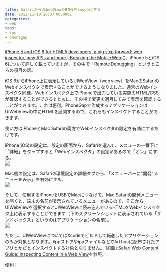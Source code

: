 ```yaml
---
title: SafariからUIWebViewのHTMLをinspectする
date: 2012-11-18T20:37:00.000Z
categories:
- web
tags:
- ios
- phonegap
---
```

[iPhone 5 and iOS 6 for HTML5 developers, a big step forward: web inspector, new APIs and more | Breaking the Mobile Web](http://www.mobilexweb.com/blog/iphone-5-ios-6-html5-developers)に、iPhone 5とiOS 6について詳しく載っていますが、その中で「Remote Debugging」というところの項目の話。

<!-- more -->

iOS 6からiPhone上に表示しているUIWebView（web view）をMacのSafariのWebインスペクタで表示することができるようになりました。通常のWebインスペクタ同様、Webインスペクタ上でiPhoneで出力している実際のHTML/CSSが確認することができるとともに、その場で変更を適用してみて表示を確認することができます。これは便利。PhoneGapで作成するアプリケーションはUIWebViewの中にHTMLを展開するので、これらもインスペクトすることができます。

使い方はiPhoneとMac Safariの両方でWebインスペクタの設定を有効にするだけです。

iPhone(iOS)の設定は、設定の画面から、Safariを選んで、メニューの一番下に「詳細」をタップすると「Webインスペクタ」の設定があるので「オン」にする。  
![](http://farm9.staticflickr.com/8209/8192836506_9402c2e4c6_z.jpg)

Mac側の設定は、Safariの環境設定の詳細タブから、「メニューバーに"開発"メニューを表示」を有効にする。  
![](http://farm9.staticflickr.com/8057/8191762313_a7638b7265_z.jpg)

そして、使用するiPhoneをUSBでMacにつなげて、Mac Safariの開発メニューを開くと、端末の名前が表示されているメニューがあるので、そこからUIWebViewを選択するとUIWebViewに読み込んでいるHTMLをWebインスペクタ上に表示することができます（下のスクリーンショットに表示されている「サンドボックス」というのはアプリケーションの名前）。  
![](http://farm9.staticflickr.com/8197/8192838584_241888f494_z.jpg)

ただし、UIWebViewについてはXcodeでビルドして転送したアプリケーションのみが対象となります。AppストアやipaファイルなどでAd hocに配布されたアプリとかだとインスペクトする対象となりません。 詳細は[Safari Web Content Guide: Inspecting Content in a Web View](https://developer.apple.com/library/safari/#documentation/AppleApplications/Reference/SafariWebContent/DebuggingSafarioniPhoneContent/DebuggingSafarioniPhoneContent.html#//apple_ref/doc/uid/TP40006515-SW9)を参照。

便利！
